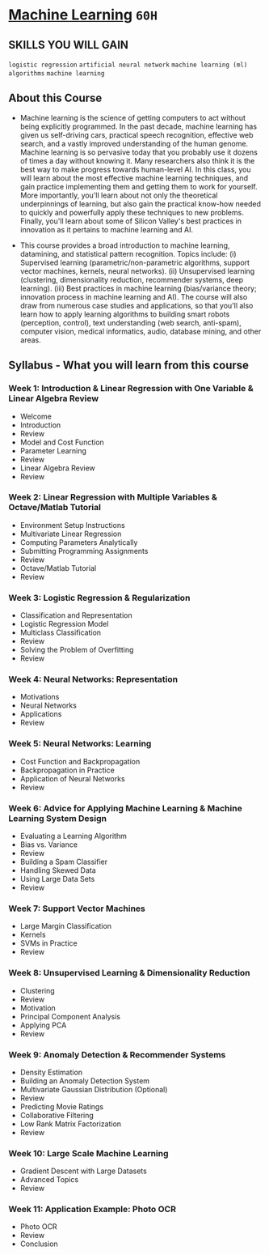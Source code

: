 # [Machine Learning](https://www.coursera.org/learn/machine-learning) `60H`

## SKILLS YOU WILL GAIN
`logistic regression` `artificial neural network` `machine learning (ml) algorithms` `machine learning`

## About this Course
- Machine learning is the science of getting computers to act without being explicitly programmed. In the past decade, machine learning has given us self-driving cars, practical speech recognition, effective web search, and a vastly improved understanding of the human genome. Machine learning is so pervasive today that you probably use it dozens of times a day without knowing it. Many researchers also think it is the best way to make progress towards human-level AI. In this class, you will learn about the most effective machine learning techniques, and gain practice implementing them and getting them to work for yourself. More importantly, you'll learn about not only the theoretical underpinnings of learning, but also gain the practical know-how needed to quickly and powerfully apply these techniques to new problems. Finally, you'll learn about some of Silicon Valley's best practices in innovation as it pertains to machine learning and AI.

- This course provides a broad introduction to machine learning, datamining, and statistical pattern recognition. Topics include: (i) Supervised learning (parametric/non-parametric algorithms, support vector machines, kernels, neural networks). (ii) Unsupervised learning (clustering, dimensionality reduction, recommender systems, deep learning). (iii) Best practices in machine learning (bias/variance theory; innovation process in machine learning and AI). The course will also draw from numerous case studies and applications, so that you'll also learn how to apply learning algorithms to building smart robots (perception, control), text understanding (web search, anti-spam), computer vision, medical informatics, audio, database mining, and other areas.

## Syllabus - What you will learn from this course

### Week 1: Introduction & Linear Regression with One Variable & Linear Algebra Review
- Welcome
- Introduction
- Review
- Model and Cost Function
- Parameter Learning
- Review
- Linear Algebra Review
- Review

### Week 2: Linear Regression with Multiple Variables & Octave/Matlab Tutorial
- Environment Setup Instructions
- Multivariate Linear Regression
- Computing Parameters Analytically
- Submitting Programming Assignments
- Review
- Octave/Matlab Tutorial
- Review

### Week 3: Logistic Regression & Regularization
- Classification and Representation
- Logistic Regression Model
- Multiclass Classification
- Review
- Solving the Problem of Overfitting
- Review

### Week 4: Neural Networks: Representation
- Motivations
- Neural Networks
- Applications
- Review

### Week 5: Neural Networks: Learning
- Cost Function and Backpropagation
- Backpropagation in Practice
- Application of Neural Networks
- Review

### Week 6: Advice for Applying Machine Learning & Machine Learning System Design
- Evaluating a Learning Algorithm
- Bias vs. Variance
- Review
- Building a Spam Classifier
- Handling Skewed Data
- Using Large Data Sets
- Review

### Week 7: Support Vector Machines
- Large Margin Classification
- Kernels
- SVMs in Practice
- Review

### Week 8: Unsupervised Learning & Dimensionality Reduction
- Clustering
- Review
- Motivation
- Principal Component Analysis
- Applying PCA
- Review

### Week 9: Anomaly Detection & Recommender Systems
- Density Estimation
- Building an Anomaly Detection System
- Multivariate Gaussian Distribution (Optional)
- Review
- Predicting Movie Ratings
- Collaborative Filtering
- Low Rank Matrix Factorization
- Review

### Week 10: Large Scale Machine Learning
- Gradient Descent with Large Datasets
- Advanced Topics
- Review

### Week 11: Application Example: Photo OCR
- Photo OCR
- Review
- Conclusion
